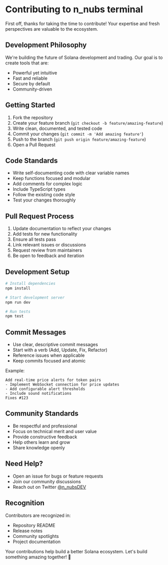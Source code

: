 # Contributing to n_nubs terminal

First off, thanks for taking the time to contribute! Your expertise and fresh perspectives are valuable to the ecosystem.

## Development Philosophy

We're building the future of Solana development and trading. Our goal is to create tools that are:
- Powerful yet intuitive
- Fast and reliable
- Secure by default
- Community-driven

## Getting Started

1. Fork the repository
2. Create your feature branch (`git checkout -b feature/amazing-feature`)
3. Write clean, documented, and tested code
4. Commit your changes (`git commit -m 'Add amazing feature'`)
5. Push to the branch (`git push origin feature/amazing-feature`)
6. Open a Pull Request

## Code Standards

- Write self-documenting code with clear variable names
- Keep functions focused and modular
- Add comments for complex logic
- Include TypeScript types
- Follow the existing code style
- Test your changes thoroughly

## Pull Request Process

1. Update documentation to reflect your changes
2. Add tests for new functionality
3. Ensure all tests pass
4. Link relevant issues or discussions
5. Request review from maintainers
6. Be open to feedback and iteration

## Development Setup

```bash
# Install dependencies
npm install

# Start development server
npm run dev

# Run tests
npm test
```

## Commit Messages

- Use clear, descriptive commit messages
- Start with a verb (Add, Update, Fix, Refactor)
- Reference issues when applicable
- Keep commits focused and atomic

Example:
```
Add real-time price alerts for token pairs
- Implement WebSocket connection for price updates
- Add configurable alert thresholds
- Include sound notifications
Fixes #123
```

## Community Standards

- Be respectful and professional
- Focus on technical merit and user value
- Provide constructive feedback
- Help others learn and grow
- Share knowledge openly

## Need Help?

- Open an issue for bugs or feature requests
- Join our community discussions
- Reach out on Twitter [@n_nubsDEV](https://twitter.com/n_nubsDEV)

## Recognition

Contributors are recognized in:
- Repository README
- Release notes
- Community spotlights
- Project documentation

Your contributions help build a better Solana ecosystem. Let's build something amazing together! 🚀 